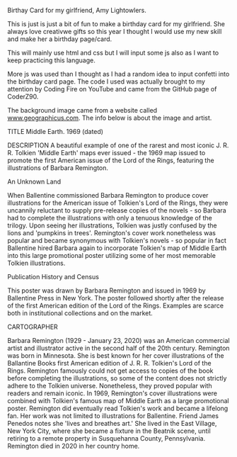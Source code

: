 Birthay Card for my girlfriend, Amy Lightowlers.

This is just is just a bit of fun to make a birthday card for my girlfriend. She always love creativwe gifts so this year I thought I would use my new skill and make her a birthday page/card.

This will mainly use html and css but I will input some js also as I want to keep practicing this language.

More js was used than I thought as I had a random idea to input confetti into the birthday card page. The code I used was actually brought to my attention by Coding Fire on YouTube and came from the GitHub page of CoderZ90.

The background image came from a website called www.geographicus.com. The info below is about the image and artist.

TITLE
Middle Earth.
  1969 (dated)

DESCRIPTION
A beautiful example of one of the rarest and most iconic J. R. R. Tolkien 'Middle Earth' maps ever issued - the 1969 map issued to promote the first American issue of the Lord of the Rings, featuring the illustrations of Barbara Remington.

An Unknown Land

When Ballentine commissioned Barbara Remington to produce cover illustrations for the American issue of Tolkien's Lord of the Rings, they were uncannily reluctant to supply pre-release copies of the novels - so Barbara had to complete the illustrations with only a tenuous knowledge of the trilogy. Upon seeing her illustrations, Tolkien was justly confused by the lions and 'pumpkins in trees'. Remington's cover work nonetheless was popular and became synonymous with Tolkien's novels - so popular in fact Ballentine hired Barbara again to incorporate Tolkien's map of Middle Earth into this large promotional poster utilizing some of her most memorable Tolkien illustrations.

Publication History and Census

This poster was drawn by Barbara Remington and issued in 1969 by Ballentine Press in New York. The poster followed shortly after the release of the first American edition of the Lord of the Rings. Examples are scarce both in institutional collections and on the market.

CARTOGRAPHER

Barbara Remington (1929 - January 23, 2020) was an American commercial artist and illustrator active in the second half of the 20th century. Remington was born in Minnesota. She is best known for her cover illustrations of the Ballantine Books first American edition of J. R. R. Tolkien's Lord of the Rings. Remington famously could not get access to copies of the book before completing the illustrations, so some of the content does not strictly adhere to the Tolkien universe. Nonetheless, they proved popular with readers and remain iconic. In 1969, Remington's cover illustrations were combined with Tolkien's famous map of Middle Earth as a large promotional poster. Remington did eventually read Tolkien's work and became a lifelong fan. Her work was not limited to illustrations for Ballentine. Friend James Penedos notes she 'lives and breathes art.' She lived in the East Village, New York City, where she became a fixture in the Beatnik scene, until retiring to a remote property in Susquehanna County, Pennsylvania. Remington died in 2020 in her country home.